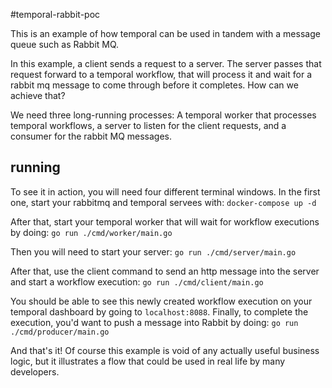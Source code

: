#temporal-rabbit-poc

This is an example of how temporal can be used in tandem with a message queue such as Rabbit MQ.

In this example, a client sends a request to a server. The server passes that request forward to a temporal workflow, that will process it and wait for a rabbit mq message to come through before it completes. How can we achieve that?

We need three long-running processes: A temporal worker that processes temporal workflows, a server to listen for the client requests, and a consumer for the rabbit MQ messages.

## running
To see it in action, you will need four different terminal windows. In the first one, start your rabbitmq and temporal servees with:
`docker-compose up -d`

After that, start your temporal worker that will wait for workflow executions by doing:
`go run ./cmd/worker/main.go`

Then you will need to start your server:
`go run ./cmd/server/main.go`

After that, use the client command to send an http message into the server and start a workflow execution:
`go run ./cmd/client/main.go`

You should be able to see this newly created workflow execution on your temporal dashboard by going to `localhost:8088`. Finally, to complete the execution, you'd want to push a message into Rabbit by doing:
`go run ./cmd/producer/main.go`

And that's it! Of course this example is void of any actually useful business logic, but it illustrates a flow that could be used in real life by many developers.

